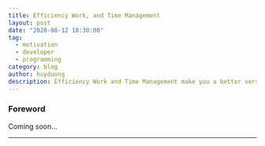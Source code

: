 ```yaml
---
title: Efficiency Work, and Time Management
layout: post
date: "2020-08-12 18:30:00"
tag:
  - motivation
  - developer
  - programming
category: blog
author: huyduong
description: Efficiency Work and Time Management make you a better version.
---
```


### Foreword

Coming soon...

---

